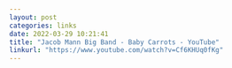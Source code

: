 ```yaml
---
layout: post
categories: links
date: 2022-03-29 10:21:41
title: "Jacob Mann Big Band - Baby Carrots - YouTube"
linkurl: "https://www.youtube.com/watch?v=Cf6KHUq0fKg"
---
```

